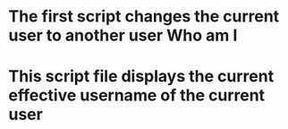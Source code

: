 The first script changes the current user to another user
Who am I
===============================================================================
This script file displays the current effective username of the current user
===============================================================================
